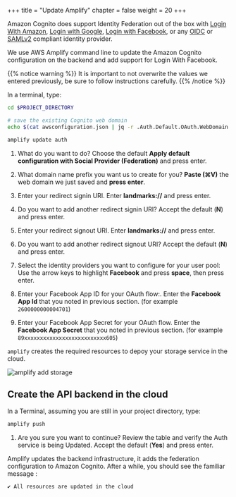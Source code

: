 +++
title = "Update Amplify"
chapter = false
weight = 20
+++

Amazon Cognito does support Identity Federation out of the box with [Login With Amazon](https://login.amazon.com/), [Login with Google](https://developers.google.com/identity/sign-in/web/sign-in), [Login with Facebook](https://developers.facebook.com/docs/facebook-login/), or any [OIDC](https://openid.net/connect/) or [SAMLv2](https://en.wikipedia.org/wiki/SAML_2.0) compliant identity provider.  

We use AWS Amplify command line to update the Amazon Cognito configuration on the backend and add support for Login With Facebook.

{{% notice warning %}}
It is important to not overwrite the values we entered previously, be sure to follow instructions carefully.
{{% /notice %}}

In a terminal, type:

```bash
cd $PROJECT_DIRECTORY

# save the existing Cognito web domain
echo $(cat awsconfiguration.json | jq -r .Auth.Default.OAuth.WebDomain | sed -e "s/\..*$//") | pbcopy

amplify update auth
```

1. What do you want to do? Choose the default **Apply default configuration with Social Provider (Federation)** and press enter.

1. What domain name prefix you want us to create for you?  **Paste (&#8984;V)** the web domain we just saved and **press enter**.

1. Enter your redirect signin URI.  Enter **landmarks://** and press enter.

1. Do you want to add another redirect signin URI?  Accept the default (**N**) and press enter.

1. Enter your redirect signout URI.  Enter **landmarks://** and press enter.

1. Do you want to add another redirect signout URI? Accept the default (**N**) and press enter.

1. Select the identity providers you want to configure for your user pool:  Use the arrow keys to highlight **Facebook** and press **space**, then press enter.

1. Enter your Facebook App ID for your OAuth flow:.  Enter the **Facebook App Id** that you noted in previous section. (for example `2600000000004701`)

1. Enter your Facebook App Secret for your OAuth flow. Enter the **Facebook App Secret** that you noted in previous section. (for example `89xxxxxxxxxxxxxxxxxxxxxxxxxx605`)

`amplify` creates the required resources to depoy your storage service in the cloud.

![amplify add storage](/images/70-20-amplify-1.png)

## Create the API backend in the cloud

In a Terminal, assuming you are still in your project directory, type:

```bash
amplify push
```

1. Are you sure you want to continue? Review the table and verify the Auth service is being Updated.  Accept the default (**Yes**) and press enter.

Amplify updates the backend infrastructure, it adds the federation configuration to Amazon Cognito.  After a while, you should see the familiar message :

```text
✔ All resources are updated in the cloud
```

